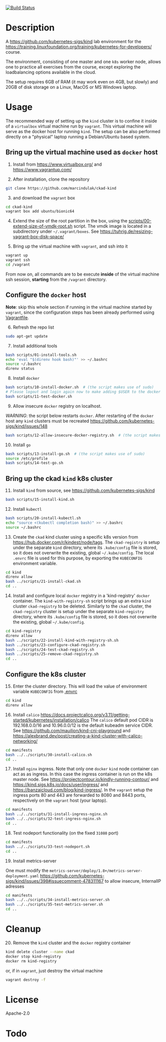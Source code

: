 [![Build Status](https://travis-ci.org/marcindulak/ckad-kind.svg?branch=master)](https://travis-ci.org/marcindulak/ckad-kind)

# Description

A https://github.com/kubernetes-sigs/kind lab environment for the https://training.linuxfoundation.org/training/kubernetes-for-developers/ course.

The environment, consisting of one master and one `k8s` worker node,
allows one to practice all exercises from the course,
except exploring the loadbalancing options available in the cloud.

The setup requires 6GB of RAM (it may work even on 4GB, but slowly) and
20GB of disk storage on a Linux, MacOS or MS Windows laptop.


# Usage

The recommended way of setting up the `kind` cluster is to confine it inside
of a `virtualbox` virtual machine run by `vagrant`.
This virtual machine will serve as the docker host for running `kind`.
The setup can be also performed directly on a "physical" laptop running a Debian/Ubuntu based system.


## Bring up the virtual machine used as `docker` host

1. Install from https://www.virtualbox.org/ and https://www.vagrantup.com/

2. After installation, clone the repository

```sh
git clone https://github.com/marcindulak/ckad-kind
```

3. and download the `vagrant` box

```sh
cd ckad-kind
vagrant box add ubuntu/bionic64
```

4. Extend the size of the root partition in the box, using the [scripts/00-extend-size-of-vmdk-root.sh](scripts/00-extend-size-of-vmdk-root.sh) script.
The vmdk image is located in a subdirectory under `~/.vagrant/boxes`. See https://tuhrig.de/resizing-vagrant-box-disk-space/

5. Bring up the virtual machine with `vagrant`, and ssh into it

```sh
vagrant up
vagrant ssh
cd /vagrant
```

From now on, all commands are to be execute **inside** of the virtual machine ssh session,
**starting** from the `/vagrant` directory.


## Configure the `docker` host

**Note**: skip this whole section if running in the virtual machine started by `vagrant`,
since the configuration steps has been already performed using [Vagrantfile](Vagrantfile).

6. Refresh the repo list

```sh
sudo apt-get update
```

7. Install additional tools

```sh
bash scripts/01-install-tools.sh
echo 'eval "$(direnv hook bash)"' >> ~/.bashrc
source ~/.bashrc
direnv status
```

8. Install `docker`

```sh
bash scripts/10-install-docker.sh  # (the script makes use of sudo)
# Please logout and login again now to make adding $USER to the docker group effective
bash scripts/11-test-docker.sh
```

9. Allow insecure `docker` registry on localhost.

*WARNING*: the script below restarts `docker`.
After restarting of the `docker` host any `kind` clusters must be recreated
https://github.com/kubernetes-sigs/kind/issues/148


```sh
bash scripts/12-allow-insecure-docker-registry.sh  # (the script makes use of sudo)
```

10. Install `go`

```sh
bash scripts/13-install-go.sh  # (the script makes use of sudo)
source /etc/profile
bash scripts/14-test-go.sh
```


## Bring up the ckad `kind` k8s cluster

11. Install `kind` from source, see https://github.com/kubernetes-sigs/kind

```sh
bash scripts/15-install-kind.sh
```

12. Install `kubectl`

```sh
bash scripts/20-install-kubectl.sh
echo "source <(kubectl completion bash)" >> ~/.bashrc
source ~/.bashrc
```

13. Create the `ckad` kind cluster using a specific k8s version from https://hub.docker.com/r/kindest/node/tags.
The `ckad-registry` is setup under the separate `kind` directory,
where its `.kube/config` file is stored, so it does not overwrite the existing, global `~/.kube/config`.
The local `.envrc` file is used for this purpose, by exporting the `KUBECONFIG` environment variable.

```sh
cd kind
direnv allow
bash ../scripts/21-install-ckad.sh
cd ..
```

14. Install and configure local `docker` registry in a 'kind-registry' `docker` container.
The `kind-with-registry-sh` script brings up an extra `kind` cluster `ckad-registry` to be deleted.
Similarly to the `ckad` cluster, the `ckad-registry` cluster is setup under the separate `kind-registry` directory,
where its `.kube/config` file is stored, so it does not overwrite the existing, global `~/.kube/config`.

```sh
cd kind-registry
direnv allow
bash ../scripts/22-install-kind-with-registry-sh.sh
bash ../scripts/23-configure-ckad-registry.sh
bash ../scripts/24-test-ckad-registry.sh
bash ../scripts/25-remove-ckad-registry.sh
cd ..
```

## Configure the k8s cluster

15. Enter the cluster directory. This will load the value of environment variable `KUBECONFIG` from [.envrc](kind/.envrc)

```sh
cd kind
direnv allow
```

16. Install `calico` https://docs.projectcalico.org/v3.11/getting-started/kubernetes/installation/calico
The `calico` default pod CIDR is 192.168.0.0/16 and 10.96.0.0/12 is the default kubeadm service CIDR.
See https://github.com/mauilion/kind-cni-playground and
https://alexbrand.dev/post/creating-a-kind-cluster-with-calico-networking/

```sh
cd manifests
bash ../../scripts/30-install-calico.sh
cd ..
```

17. Install `nginx` ingress. Note that only one `docker` `kind` node container can act as as ingress.
In this case the ingress container is run on the k8s master node.
See  https://projectcontour.io/kindly-running-contour/ and
https://kind.sigs.k8s.io/docs/user/ingress/ and https://banzaicloud.com/blog/kind-ingress/.
In the `vagrant` setup the ingress ports 80 and 443 are forwarded to
8080 and 8443 ports, respectively on the `vagrant` host (your laptop).

```sh
cd manifests
bash ../../scripts/31-install-ingress-nginx.sh
bash ../../scripts/32-test-ingress-nginx.sh
cd ..
```

18. Test nodeport functionality (on the fixed `31080` port)

```sh
cd manifests
bash ../../scripts/33-test-nodeport.sh
cd ..
```

19. Install metrics-server

One must modify the `metrics-server/deploy/1.8+/metrics-server-deployment.yaml`
https://github.com/kubernetes-sigs/kind/issues/398#issuecomment-478311167
to allow insecure, InternalIP adresses

```sh
cd manifests
bash ../../scripts/34-install-metrics-server.sh
bash ../../scripts/35-test-metrics-server.sh
cd ..
```


# Cleanup

20. Remove the `kind` cluster and the `docker` registry container

```sh
kind delete cluster --name ckad
docker stop kind-registry
docker rm kind-registry
```

or, if in `vagrant`, just destroy the virtual machine

```sh
vagrant destroy -f
```


# License

Apache-2.0


# Todo
